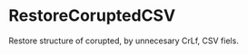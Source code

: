RestoreCoruptedCSV
==================

Restore structure of corupted, by unnecesary CrLf, CSV fiels.
